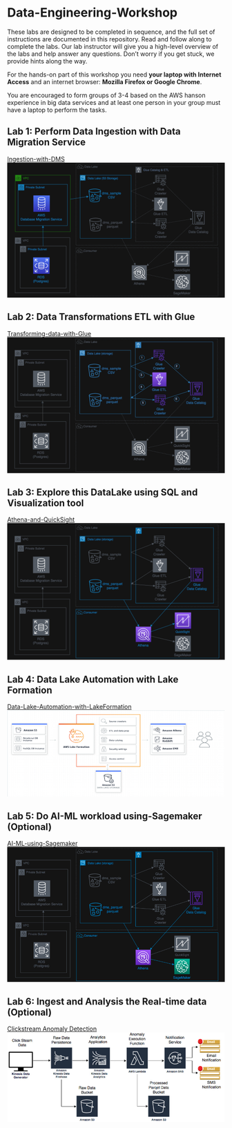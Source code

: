 # Data-Engineering-Workshop

These labs are designed to be completed in sequence, and the full set of instructions are documented in this repository. Read and follow along to complete the labs. Our lab instructor will give you a high-level overview of the labs and help answer any questions. Don’t worry if you get stuck, we provide hints along the way.

For the hands-on part of this workshop you need **your laptop with Internet Access** and an internet browser: **Mozilla Firefox or Google Chrome**.

You are encouraged to form groups of 3-4 based on the AWS hanson experience in big data services and at least one person in your group must have a laptop to perform the tasks.

## Lab 1: Perform Data Ingestion with Data Migration Service
[Ingestion-with-DMS](Ingestion-with-DMS.md)
![dms-arch](media/dms-arch.png)

## Lab 2: Data Transformations ETL with Glue
[Transforming-data-with-Glue](Transforming-data-with-Glue.md)
![glue-arch](media/glue-arch.png)

## Lab 3: Explore this DataLake using SQL and Visualization tool
[Athena-and-QuickSight](Athena-and-QuickSight.md)
![athena-arch](media/athena-arch.png)

## Lab 4: Data Lake Automation with Lake Formation
[Data-Lake-Automation-with-LakeFormation](Data-Lake-Automation-with-LakeFormation.md)
![lakeformation-arch](media/lakeformation-arch.png)

## Lab 5: Do AI-ML workload using-Sagemaker (Optional)
[AI-ML-using-Sagemaker](AI-ML-using-Sagemaker.md)
![sagemaker-arch](media/sagemaker-arch.png)

## Lab 6: Ingest and Analysis the Real-time data (Optional)
[Clickstream Anomaly Detection](Clickstream-Anomaly-Detection.md)
![kinesis-arch](media/kinesis-arch.png)